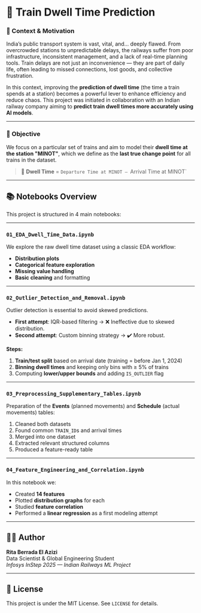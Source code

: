 # 🚆 Train Dwell Time Prediction

### 📍 Context & Motivation

India’s public transport system is vast, vital, and… deeply flawed. From overcrowded stations to unpredictable delays, the railways suffer from poor infrastructure, inconsistent management, and a lack of real-time planning tools. Train delays are not just an inconvenience — they are part of daily life, often leading to missed connections, lost goods, and collective frustration.

In this context, improving the **prediction of dwell time** (the time a train spends at a station) becomes a powerful lever to enhance efficiency and reduce chaos. This project was initiated in collaboration with an Indian railway company aiming to **predict train dwell times more accurately using AI models**.

---

### 🎯 Objective

We focus on a particular set of trains and aim to model their **dwell time at the station "MINOT"**, which we define as the **last true change point** for all trains in the dataset.

> 🔎 **Dwell Time** = `Departure Time at MINOT – `Arrival Time at MINOT`

---

## 📚 Notebooks Overview

This project is structured in 4 main notebooks:

---

### `01_EDA_Dwell_Time_Data.ipynb`

We explore the raw dwell time dataset using a classic EDA workflow:

- **Distribution plots**
- **Categorical feature exploration**
- **Missing value handling**
- **Basic cleaning** and formatting

---

### `02_Outlier_Detection_and_Removal.ipynb`

Outlier detection is essential to avoid skewed predictions.

- **First attempt**: IQR-based filtering → ❌ Ineffective due to skewed distribution.
- **Second attempt**: Custom binning strategy → ✔️ More robust.

**Steps:**
1. **Train/test split** based on arrival date (training = before Jan 1, 2024)
2. **Binning dwell times** and keeping only bins with ≥ 5% of trains
3. Computing **lower/upper bounds** and adding `IS_OUTLIER` flag

---

### `03_Preprocessing_Supplementary_Tables.ipynb`

Preparation of the **Events** (planned movements) and **Schedule** (actual movements) tables:

1. Cleaned both datasets
2. Found common `TRAIN_ID`s and arrival times
3. Merged into one dataset
4. Extracted relevant structured columns
5. Produced a feature-ready table

---

### `04_Feature_Engineering_and_Correlation.ipynb`

In this notebook we:
- Created **14 features**
- Plotted **distribution graphs** for each
- Studied **feature correlation**
- Performed a **linear regression** as a first modeling attempt

---

## 👩‍💻 Author

**Rita Berrada El Azizi**  
Data Scientist & Global Engineering Student  
_Infosys InStep 2025 — Indian Railways ML Project_

---

## 📄 License

This project is under the MIT License. See `LICENSE` for details.



